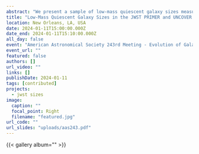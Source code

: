 ```yaml
---
abstract: "We present a sample of low-mass quiescent galaxy sizes measured from the JWST PRIMER and UNCOVER treasury surveys using NIRCam imaging. A conservative sample of robust low-mass quiescent galaxy candidates is selected using rest-frame UVJ colors and specific star formation rate selections. We examine galaxies in both F150W and F444W, as F150W provides higher spatial resolution while F444W observes wavelengths that better trace the stellar mass. Sizes are fit in both bands using 2D-Sérsic modeling with GALFIT. With the impressive spatial resolution afforded by JWST, we confirm an unambiguous flattening of the quiescent size-mass relation in both filters at the low-mass end. These low-mass quenched galaxies have more disk-like morphologies compared to the high Sérsic indices measured in their high-mass counterparts. The flattening, as well as the transition to steep size growth at log(M/Msun)~10-10.5, is potentially evidence for a distinct transition between mass-driven quenching and other mechanisms, such as environmentally-driven quenching. Alternatively, this change in the slope of the quiescent size-mass relation could indicate a shift from size growth due to star formation to size growth via mergers or a fundamental limitation on the allowed density of galaxies."
title: "Low-Mass Quiescent Galaxy Sizes in the JWST PRIMER and UNCOVER Treasury Programs"
location: New Orleans, LA, USA
date: 2024-01-11T15:00:00.000Z
date_end: 2024-01-11T15:10:00.000Z
all_day: false
event: "American Astronomical Society 243rd Meeting - Evolution of Galaxies: Quenching"
event_url: ""
featured: false
authors: []
url_video: ""
links: []
publishDate: 2024-01-11
tags: [contributed]
projects:
  - jwst sizes
image:
  caption: ""
  focal_point: Right
  filename: "featured.jpg"
url_code: ""
url_slides: "uploads/aas243.pdf"
---
```


{{< gallery album="<aas243>" >}}
